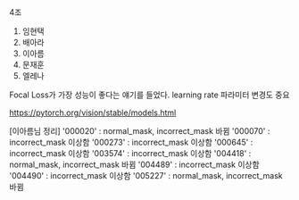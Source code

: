 4조
1. 임현택
2. 배아라
3. 이아름
4. 문재훈
5. 엘레나

Focal Loss가 가장 성능이 좋다는 얘기를 들었다.
learning rate 파라미터 변경도 중요

https://pytorch.org/vision/stable/models.html

[이아름님 정리]
'000020' : normal_mask, incorrect_mask 바뀜
'000070' : incorrect_mask 이상함
'000273' : incorrect_mask 이상함
'000645' : incorrect_mask 이상함
'003574' : incorrect_mask 이상함
'004418' : normal_mask, incorrect_mask 바뀜
'004489' : incorrect_mask 이상함
'004490' : incorrect_mask 이상함
'005227' : normal_mask, incorrect_mask 바뀜
